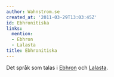 ```yaml
---
author: Wahnstrom.se
created_at: '2011-03-29T13:03:45Z'
id: Ebhronitiska
links:
  mention:
  - Ebhron
  - Lalasta
title: Ebhronitiska
---
```


Det språk som talas i [Ebhron] och [Lalasta].

  [Ebhron]: Ebhron
  [Lalasta]: Lalasta